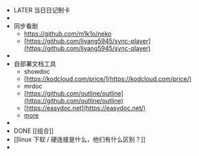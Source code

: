 - LATER  当日日记制卡
-
- 同步看剧
	- https://github.com/m1k1o/neko
	- [https://github.com/liyang5945/sync-player](https://github.com/liyang5945/sync-player)
-
- 自部署文档工具
	- showdoc
	- [https://kodcloud.com/price/](https://kodcloud.com/price/)
	- mrdoc
	- [https://github.com/outline/outline](https://github.com/outline/outline)
	- [https://easydoc.net](https://easydoc.net/)
	- [more](https://www.v2ex.com/t/895364)
-
- DONE [[组合]]
- [[linux 下软 / 硬连接是什么，他们有什么区别？]]
-